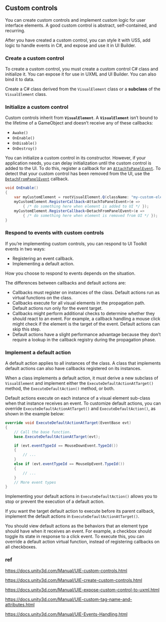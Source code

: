 ## Custom controls
You can create custom controls and implement custom logic for user interface elements. A good custom control is abstract, self-contained, and recurring.

After you have created a custom control, you can style it with USS, add logic to handle events in C#, and expose and use it in UI Builder.


### Create a custom control
To create a custom control, you must create a custom control C# class and initialize it. You can expose it for use in UXML and UI Builder. You can also bind it to data.

Create a C# class derived from the `VisualElement` class or a **subclass** of the `VisualElement` class.

### Initialize a custom control
Custom controls inherit from **`VisualElement`**. A **`VisualElement`** isn’t bound to the lifetime of a GameObject and doesn’t receive any of these callbacks:

-   `Awake()`
-   `OnEnable()`
-   `OnDisable()`
-   `OnDestroy()`


You can initialize a custom control in its constructor. However, if your application needs, you can delay initialization until the custom control is added to the UI. To do this, register a callback for an [`AttachToPanelEvent`](https://docs.unity3d.com/Manual/UIE-create-custom-controls.html../ScriptReference/UIElements.AttachToPanelEvent.html). To detect that your custom control has been removed from the UI, use the [`DetachFromPanelEvent`](https://docs.unity3d.com/Manual/UIE-create-custom-controls.html../ScriptReference/UIElements.DetachFromPanelEvent.html) callback.


```cs
void OnEnable()
{
    var myCustomElement = rootVisualElement.Q(className: "my-custom-element");
    myCustomElement.RegisterCallback<AttachToPanelEvent>(e =>
        { /* do something here when element is added to UI */ });
    myCustomElement.RegisterCallback<DetachFromPanelEvent>(e =>
        { /* do something here when element is removed from UI */ });
}
```

### Respond to events with custom controls

If you’re implementing custom controls, you can respond to UI Toolkit events in two ways:

-   Registering an event callback.
-   Implementing a default action.

How you choose to respond to events depends on the situation.

The differences between callbacks and default actions are:

-   Callbacks must register on instances of the class. Default actions run as virtual functions on the class.
-   Callbacks execute for all visual elements in the propagation path. Default actions run only for the event target.
-   Callbacks might perform additional checks to determine whether they should react to an event. For example, a callback handling a mouse click might check if the element is the target of the event. Default actions can skip this step.
-   Default actions have a slight performance advantage because they don’t require a lookup in the callback registry during the propagation phase.



### Implement a default action

A default action applies to all instances of the class. A class that implements default actions can also have callbacks registered on its instances.

When a class implements a default action, it must derive a new subclass of `VisualElement` and implement either the `ExecuteDefaultActionAtTarget()` method, the `ExecuteDefaultAction()` method, or both.

Default actions execute on each instance of a visual element sub-class when that instance receives an event. To customize default actions, you can override `ExecuteDefaultActionAtTarget()` and `ExecuteDefaultAction()`, as shown in the example below:

```csharp
override void ExecuteDefaultActionAtTarget(EventBase evt)
{
    // Call the base function.
    base.ExecuteDefaultActionAtTarget(evt);

    if (evt.eventTypeId == MouseDownEvent.TypeId())
    {
        // ...
    }
    else if (evt.eventTypeId == MouseUpEvent.TypeId())
    {
        // ...
    }
    // More event types
}
```

Implementing your default actions in `ExecuteDefaultAction()` allows you to stop or prevent the execution of a default action.

If you want the target default action to execute before its parent callback, implement the default actions in `ExecuteDefaultActionAtTarget()`.

You should view default actions as the behaviors that an element type should have when it receives an event. For example, a checkbox should toggle its state in response to a click event. To execute this, you can override a default action virtual function, instead of registering callbacks on all checkboxes.






### ref 
https://docs.unity3d.com/Manual/UIE-custom-controls.html

https://docs.unity3d.com/Manual/UIE-create-custom-controls.html

https://docs.unity3d.com/Manual/UIE-expose-custom-control-to-uxml.html

https://docs.unity3d.com/Manual/UIE-custom-tag-name-and-attributes.html

https://docs.unity3d.com/Manual/UIE-Events-Handling.html


